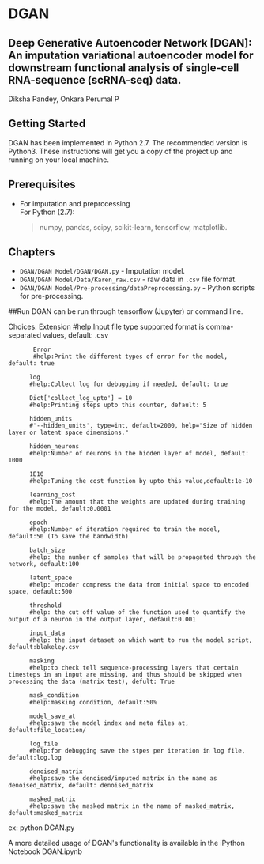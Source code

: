 # DGAN

## Deep Generative Autoencoder Network [DGAN]: An imputation variational autoencoder model for downstream functional analysis of single-cell RNA-sequence (scRNA-seq) data.
Diksha Pandey, Onkara Perumal P

## Getting Started
DGAN has been implemented in Python 2.7. The recommended version is Python3.
These instructions will get you a copy of the project up and running on your local machine.

## Prerequisites
* For imputation and preprocessing  
   For Python (2.7):
    > numpy, pandas, scipy, scikit-learn, tensorflow, matplotlib.

## Chapters
* `DGAN/DGAN Model/DGAN/DGAN.py` - Imputation model.
* `DGAN/DGAN Model/Data/Karen_raw.csv` - raw data in `.csv` file format.
* `DGAN/DGAN Model/Pre-processing/dataPreprocessing.py` - Python scripts for pre-processing.

##Run
DGAN can be run through tensorflow (Jupyter) or command line.

Choices:
           Extension
           #help:Input file type supported format is comma-separated values, default: .csv

           Error
           #help:Print the different types of error for the model, default: true

          log
          #help:Collect log for debugging if needed, default: true

          Dict['collect_log_upto'] = 10
          #help:Printing steps upto this counter, default: 5

          hidden_units 
          #'--hidden_units', type=int, default=2000, help="Size of hidden layer or latent space dimensions."

          hidden_neurons
          #help:Number of neurons in the hidden layer of model, default: 1000

          1E10
          #help:Tuning the cost function by upto this value,default:1e-10

          learning_cost
          #help:The amount that the weights are updated during training for the model, default:0.0001

          epoch
          #help:Number of iteration required to train the model, default:50 (To save the bandwidth)

          batch_size
          #help: the number of samples that will be propagated through the network, default:100

          latent_space
          #help: encoder compress the data from initial space to encoded space, default:500

          threshold       
          #help: the cut off value of the function used to quantify the output of a neuron in the output layer, default:0.001 

          input_data   
          #help: the input dataset on which want to run the model script, default:blakeley.csv    

          masking
          #help:to check tell sequence-processing layers that certain timesteps in an input are missing, and thus should be skipped when processing the data (matrix test), defult: True

          mask_condition      
          #help:masking condition, default:50%

          model_save_at   
          #help:save the model index and meta files at, default:file_location/

          log_file
          #help:for debugging save the stpes per iteration in log file, default:log.log

          denoised_matrix
          #help:save the denoised/imputed matrix in the name as denoised_matrix, default: denoised_matrix

          masked_matrix
          #help:save the masked matrix in the name of masked_matrix, default:masked_matrix

ex: python DGAN.py <data> <choices>

A more detailed usage of DGAN's functionality is available in the iPython Notebook DGAN.ipynb
